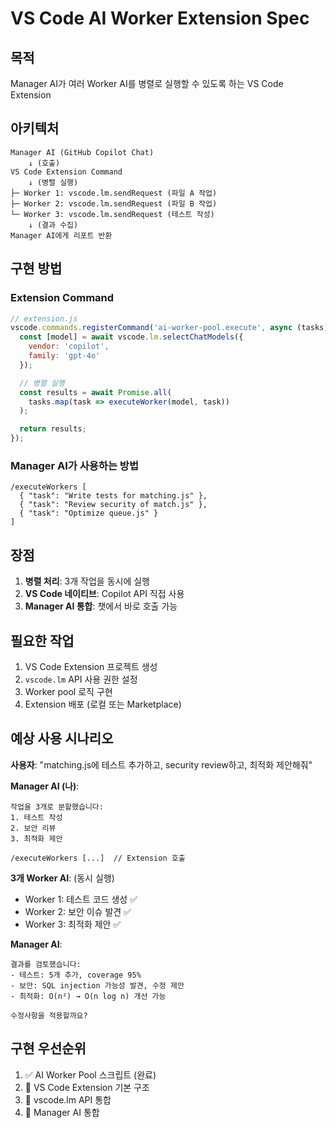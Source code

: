 # VS Code AI Worker Extension Spec

## 목적
Manager AI가 여러 Worker AI를 병렬로 실행할 수 있도록 하는 VS Code Extension

## 아키텍처

```
Manager AI (GitHub Copilot Chat)
    ↓ (호출)
VS Code Extension Command
    ↓ (병렬 실행)
├─ Worker 1: vscode.lm.sendRequest (파일 A 작업)
├─ Worker 2: vscode.lm.sendRequest (파일 B 작업)
└─ Worker 3: vscode.lm.sendRequest (테스트 작성)
    ↓ (결과 수집)
Manager AI에게 리포트 반환
```

## 구현 방법

### Extension Command
```javascript
// extension.js
vscode.commands.registerCommand('ai-worker-pool.execute', async (tasks) => {
  const [model] = await vscode.lm.selectChatModels({ 
    vendor: 'copilot', 
    family: 'gpt-4o' 
  });

  // 병렬 실행
  const results = await Promise.all(
    tasks.map(task => executeWorker(model, task))
  );

  return results;
});
```

### Manager AI가 사용하는 방법
```
/executeWorkers [
  { "task": "Write tests for matching.js" },
  { "task": "Review security of match.js" },
  { "task": "Optimize queue.js" }
]
```

## 장점
1. **병렬 처리**: 3개 작업을 동시에 실행
2. **VS Code 네이티브**: Copilot API 직접 사용
3. **Manager AI 통합**: 챗에서 바로 호출 가능

## 필요한 작업
1. VS Code Extension 프로젝트 생성
2. `vscode.lm` API 사용 권한 설정
3. Worker pool 로직 구현
4. Extension 배포 (로컬 또는 Marketplace)

## 예상 사용 시나리오

**사용자**: "matching.js에 테스트 추가하고, security review하고, 최적화 제안해줘"

**Manager AI (나)**: 
```
작업을 3개로 분할했습니다:
1. 테스트 작성
2. 보안 리뷰
3. 최적화 제안

/executeWorkers [...]  // Extension 호출
```

**3개 Worker AI**: (동시 실행)
- Worker 1: 테스트 코드 생성 ✅
- Worker 2: 보안 이슈 발견 ✅
- Worker 3: 최적화 제안 ✅

**Manager AI**: 
```
결과를 검토했습니다:
- 테스트: 5개 추가, coverage 95%
- 보안: SQL injection 가능성 발견, 수정 제안
- 최적화: O(n²) → O(n log n) 개선 가능

수정사항을 적용할까요?
```

## 구현 우선순위
1. ✅ AI Worker Pool 스크립트 (완료)
2. 🔲 VS Code Extension 기본 구조
3. 🔲 vscode.lm API 통합
4. 🔲 Manager AI 통합
